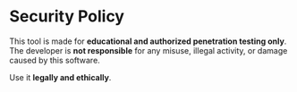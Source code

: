 # Security Policy

This tool is made for **educational and authorized penetration testing only**.  
The developer is **not responsible** for any misuse, illegal activity, or damage caused by this software.

Use it **legally and ethically**.